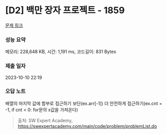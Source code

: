 # [D2] 백만 장자 프로젝트 - 1859 

[문제 링크](https://swexpertacademy.com/main/code/problem/problemDetail.do?contestProbId=AV5LrsUaDxcDFAXc) 

### 성능 요약

메모리: 228,648 KB, 시간: 1,191 ms, 코드길이: 831 Bytes

### 제출 일자

2023-10-10 22:19

### 오답 노트
배열의 마지막 값에 함부로 접근하기 보단(ex.arr[-1]) 더 안전하게 접근하기(ex.cnt = -1, if cnt < 0: for문의 x값을 가져온다) 

> 출처: SW Expert Academy, https://swexpertacademy.com/main/code/problem/problemList.do
